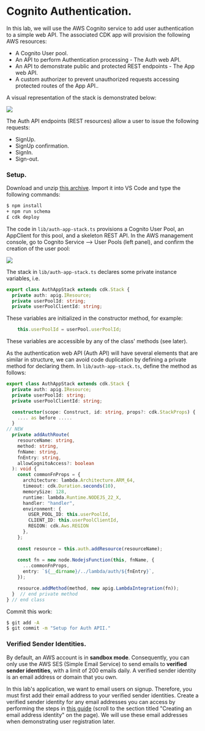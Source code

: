 # Cognito Authentication.

In this lab, we will use the AWS Cognito service to add user authentication to a simple web API. The associated CDK app will provision the following AWS resources:

+ A Cognito User pool.
+ An API to perform Authentication processing - The Auth web API.
+ An API to demonstrate public and protected REST endpoints - The App web API.
+ A custom authorizer to prevent unauthorized requests accessing protected routes of the App API..

A visual representation of the stack is demonstrated below:

![][arch]

The Auth API endpoints (REST resources) allow a user to issue the following requests:

+ SignUp.
+ SignUp confirmation.
+ SignIn.
+ Sign-out.

### Setup.

Download and unzip [this archive][start]. Import it into VS Code and type the following commands:

~~~bash
$ npm install
+ npm run schema
£ cdk deploy
~~~
The code in `lib/auth-app-stack.ts` provisions a Cognito User Pool, an AppClient for this pool, and a skeleton REST API. In the AWS management console, go to Cognito Service --> User Pools (left panel), and confirm the creation of the user pool:

![][userpool]

The stack in `lib/auth-app-stack.ts` declares some private instance variables, i.e.
~~~ts
export class AuthAppStack extends cdk.Stack {
  private auth: apig.IResource;
  private userPoolId: string;
  private userPoolClientId: string;
~~~
These variables are initialized in the constructor method, for example:
~~~ts
    this.userPoolId = userPool.userPoolId;
~~~
These variables are accessible by any of the class' methods (see later). 

As the authentication web API (Auth API) will have several elements that are similar in structure, we can avoid code duplication by defining a private method for declaring them. In `lib/auth-app-stack.ts`, define the method as follows:
~~~ts
export class AuthAppStack extends cdk.Stack {
  private auth: apig.IResource;
  private userPoolId: string;
  private userPoolClientId: string;

  constructor(scope: Construct, id: string, props?: cdk.StackProps) {
    .... as before .....
  }
// NEW
  private addAuthRoute(
    resourceName: string,
    method: string,
    fnName: string,
    fnEntry: string,
    allowCognitoAccess?: boolean
  ): void {
    const commonFnProps = {
      architecture: lambda.Architecture.ARM_64,
      timeout: cdk.Duration.seconds(10),
      memorySize: 128,
      runtime: lambda.Runtime.NODEJS_22_X,
      handler: "handler",
      environment: {
        USER_POOL_ID: this.userPoolId,
        CLIENT_ID: this.userPoolClientId,
        REGION: cdk.Aws.REGION
      },
    };
    
    const resource = this.auth.addResource(resourceName);
    
    const fn = new node.NodejsFunction(this, fnName, {
      ...commonFnProps,
      entry: `${__dirname}/../lambda/auth/${fnEntry}`,
    });

    resource.addMethod(method, new apig.LambdaIntegration(fn));
  }  // end private method
} // end class
~~~

Commit this work:
~~~bash
$ git add -A
$ git commit -m "Setup for Auth APII."
~~~

### Verified Sender Identities.

By default, an AWS account is in __sandbox mode__. Consequently, you can only use the AWS SES (Simple Email Service) to send emails to __verified sender identities__, with a limit of 200 emails daily. A verified sender identity is an email address or domain that you own. 

In this lab's application, we want to email users on signup. Therefore, you must first add their email address to your verified sender identities. Create a verified sender identity for any email addresses you can access by performing the steps in [this guide][vsi] (scroll to the section titled "Creating an email address identity" on the page). We will use these email addresses when demonstrating user registration later.

[arch]: ./img/arch.png
[start]: ./img/start.zip
[userpool]: ./img/userpool.png
[vsi]: https://docs.aws.amazon.com/ses/latest/dg/creating-identities.html#verify-email-addresses-procedure